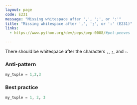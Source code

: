 ```yaml
---
layout: page
code: E231
message: "Missing whitespace after ',', ';', or ':'"
title: "Missing whitespace after ',', ';', or ':' (E231)"
links:
  - https://www.python.org/dev/peps/pep-0008/#pet-peeves

---
```


There should be whitespace after the characters `,`, `;`, and `:`.

### Anti-pattern

```python
my_tuple = 1,2,3
```

### Best practice

```python
my_tuple = 1, 2, 3
```

